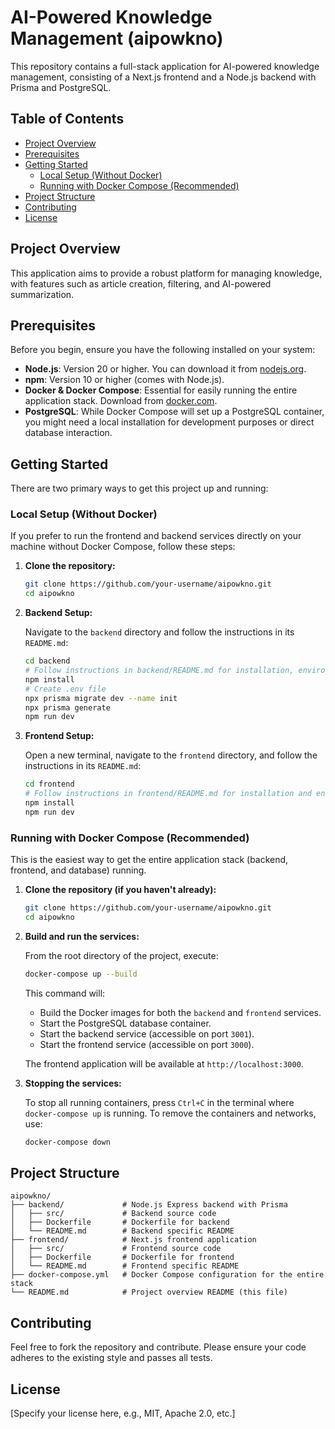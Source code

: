 # AI-Powered Knowledge Management (aipowkno)

This repository contains a full-stack application for AI-powered knowledge management, consisting of a Next.js frontend and a Node.js backend with Prisma and PostgreSQL.

## Table of Contents

- [Project Overview](#project-overview)
- [Prerequisites](#prerequisites)
- [Getting Started](#getting-started)
  - [Local Setup (Without Docker)](#local-setup-without-docker)
  - [Running with Docker Compose (Recommended)](#running-with-docker-compose-recommended)
- [Project Structure](#project-structure)
- [Contributing](#contributing)
- [License](#license)

## Project Overview

This application aims to provide a robust platform for managing knowledge, with features such as article creation, filtering, and AI-powered summarization.

## Prerequisites

Before you begin, ensure you have the following installed on your system:

*   **Node.js**: Version 20 or higher. You can download it from [nodejs.org](https://nodejs.org/).
*   **npm**: Version 10 or higher (comes with Node.js).
*   **Docker & Docker Compose**: Essential for easily running the entire application stack. Download from [docker.com](https://www.docker.com/get-started).
*   **PostgreSQL**: While Docker Compose will set up a PostgreSQL container, you might need a local installation for development purposes or direct database interaction.

## Getting Started

There are two primary ways to get this project up and running:

### Local Setup (Without Docker)

If you prefer to run the frontend and backend services directly on your machine without Docker Compose, follow these steps:

1.  **Clone the repository:**

    ```bash
    git clone https://github.com/your-username/aipowkno.git
    cd aipowkno
    ```

2.  **Backend Setup:**

    Navigate to the `backend` directory and follow the instructions in its `README.md`:

    ```bash
    cd backend
    # Follow instructions in backend/README.md for installation, environment variables, and database setup
    npm install
    # Create .env file
    npx prisma migrate dev --name init
    npx prisma generate
    npm run dev
    ```

3.  **Frontend Setup:**

    Open a new terminal, navigate to the `frontend` directory, and follow the instructions in its `README.md`:

    ```bash
    cd frontend
    # Follow instructions in frontend/README.md for installation and environment variables
    npm install
    npm run dev
    ```

### Running with Docker Compose (Recommended)

This is the easiest way to get the entire application stack (backend, frontend, and database) running.

1.  **Clone the repository (if you haven't already):**

    ```bash
    git clone https://github.com/your-username/aipowkno.git
    cd aipowkno
    ```

2.  **Build and run the services:**

    From the root directory of the project, execute:

    ```bash
    docker-compose up --build
    ```

    This command will:
    *   Build the Docker images for both the `backend` and `frontend` services.
    *   Start the PostgreSQL database container.
    *   Start the backend service (accessible on port `3001`).
    *   Start the frontend service (accessible on port `3000`).

    The frontend application will be available at `http://localhost:3000`.

3.  **Stopping the services:**

    To stop all running containers, press `Ctrl+C` in the terminal where `docker-compose up` is running. To remove the containers and networks, use:

    ```bash
    docker-compose down
    ```

## Project Structure

```
aipowkno/
├── backend/             # Node.js Express backend with Prisma
│   ├── src/             # Backend source code
│   ├── Dockerfile       # Dockerfile for backend
│   └── README.md        # Backend specific README
├── frontend/            # Next.js frontend application
│   ├── src/             # Frontend source code
│   ├── Dockerfile       # Dockerfile for frontend
│   └── README.md        # Frontend specific README
├── docker-compose.yml   # Docker Compose configuration for the entire stack
└── README.md            # Project overview README (this file)
```

## Contributing

Feel free to fork the repository and contribute. Please ensure your code adheres to the existing style and passes all tests.

## License

[Specify your license here, e.g., MIT, Apache 2.0, etc.]
